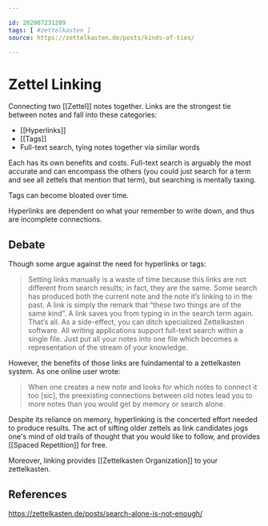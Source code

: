 ```yaml
---

id: 202007231209
tags: [ #zettelkasten ]
source: https://zettelkasten.de/posts/kinds-of-ties/

---
```


# Zettel Linking
Connecting two [[Zettel]] notes together. Links are the strongest tie between notes and fall into these categories:
- [[Hyperlinks]]
- [[Tags]]
- Full-text search, tying notes together via similar words

Each has its own benefits and costs. Full-text search is arguably the most accurate and can encompass the others (you could just search for a term and see all zettels that mention that term), but searching is mentally taxing.

Tags can become bloated over time.

Hyperlinks are dependent on what your remember to write down, and thus are incomplete connections.

## Debate
Though some argue against the need for hyperlinks or tags:
> Setting links manually is a waste of time because this links are not different from search results; in fact, they are the same. Some search has produced both the current note and the note it’s linking to in the past. A link is simply the remark that “these two things are of the same kind”. A link saves you from typing in in the search term again. That’s all.
    As a side-effect, you can ditch specialized Zettelkasten software. All writing applications support full-text search within a single file. Just put all your notes into one file which becomes a representation of the stream of your knowledge.

However, the benefits of those links are fuindamental to a zettelkasten system. As one online user wrote:
> When one creates a new note and looks for which notes to connect it too [sic], the preexisting connections between old notes lead you to more notes than you would get by memory or search alone.

Despite its reliance on memory, hyperlinking is the concerted effort needed to produce results. The act of sifting older zettels as link candidates jogs one's mind of old trails of thought that you would like to follow, and provides [[Spaced Repetition]] for free.

Moreover, linking provides [[Zettelkasten Organization]] to your zettelkasten.


## References
https://zettelkasten.de/posts/search-alone-is-not-enough/
